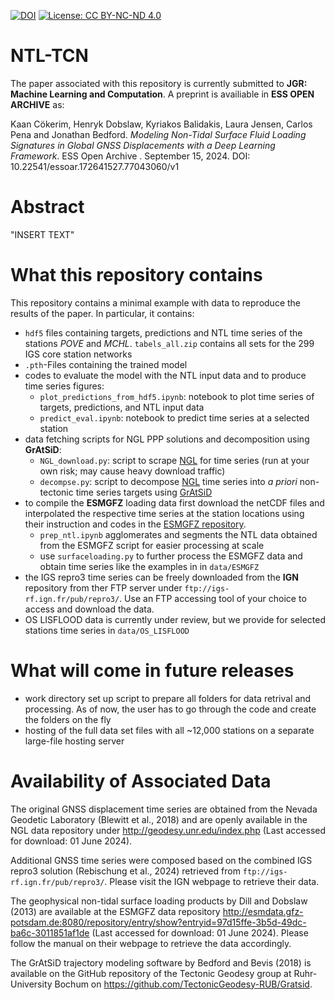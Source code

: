 [![DOI](https://zenodo.org/badge/857427966.svg)](https://zenodo.org/doi/10.5281/zenodo.13768181)
[![License: CC BY-NC-ND 4.0](https://img.shields.io/badge/License-CC_BY--NC--ND_4.0-lightgrey.svg)](https://creativecommons.org/licenses/by-nc-nd/4.0/)

# NTL-TCN
The paper associated with this repository is currently submitted to __JGR: Machine Learning and Computation__. A preprint is availiable in __ESS OPEN ARCHIVE__ as:

Kaan Cökerim, Henryk Dobslaw, Kyriakos Balidakis, Laura Jensen, Carlos Pena and Jonathan Bedford. _Modeling Non-Tidal Surface Fluid Loading Signatures in Global GNSS Displacements with a Deep Learning Framework_. ESS Open Archive . September 15, 2024. DOI: 10.22541/essoar.172641527.77043060/v1

# Abstract
"INSERT TEXT"

# What this repository contains
This repository contains a minimal example with data to reproduce the results of the paper. In particular, it contains: 
- `hdf5` files containing targets, predictions and NTL time series of the stations _POVE_ and _MCHL_. `tabels_all.zip` contains all sets for the 299 IGS core station networks
- `.pth`-Files containing the trained model
- codes to evaluate the model with the NTL input data and to produce time series figures:
  - `plot_predictions_from_hdf5.ipynb`: notebook to plot time series of targets, predictions, and NTL input data
  - `predict_eval.ipynb`: notebook to predict time series at a selected station
- data fetching scripts for NGL PPP solutions and decomposition using __GrAtSiD__:
  - `NGL_download.py`: script to scrape [NGL](http://geodesy.unr.edu/index.php) for time series (run at your own risk; may cause heavy download traffic)
  - `decompse.py`: script to decompose [NGL](http://geodesy.unr.edu/index.php) time series into _a priori_ non-tectonic time series targets using [GrAtSiD](https://github.com/TectonicGeodesy-RUB/Gratsid)
- to compile the __ESMGFZ__ loading data first download the netCDF files and interpolated the respective time series at the station locations using their instruction and codes in the [ESMGFZ repository](http://esmdata.gfz-potsdam.de:8080/repository/entry/show?entryid=97d15ffe-3b5d-49dc-ba6c-3011851af1de). 
  - `prep_ntl.ipynb` agglomerates and segments the NTL data obtained from the ESMGFZ script for easier processing at scale
  - use `surfaceloading.py` to further process the ESMGFZ data and obtain time series like the examples in in `data/ESMGFZ`
- the IGS repro3 time series can be freely downloaded from the __IGN__ repository from ther FTP server under `ftp://igs-rf.ign.fr/pub/repro3/`. Use an FTP accessing tool of your choice to access and download the data.
- OS LISFLOOD data is currently under review, but we provide for selected stations time series in `data/OS_LISFLOOD`

# What will come in future releases
- work directory set up script to prepare all folders for data retrival and processing. As of now, the user has to go through the code and create the folders on the fly
- hosting of the full data set files with all ~12,000 stations on a separate large-file hosting server

# Availability of Associated Data
The original GNSS displacement time series are obtained from the Nevada Geodetic Laboratory (Blewitt et al., 2018) and are openly available in the NGL data repository under http://geodesy.unr.edu/index.php (Last accessed for download: 01 June 2024). 

Additional GNSS time series were composed based on the combined IGS repro3 solution (Rebischung et al., 2024) retrieved from `ftp://igs-rf.ign.fr/pub/repro3/`. Please visit the IGN webpage to retrieve their data.

The geophysical non-tidal surface loading products by Dill and Dobslaw (2013) are available at the ESMGFZ data repository http://esmdata.gfz-potsdam.de:8080/repository/entry/show?entryid=97d15ffe-3b5d-49dc-ba6c-3011851af1de (Last accessed for download: 01 June 2024). Please follow the manual on their webpage to retrieve the data accordingly.

The GrAtSiD trajectory modeling software by Bedford and Bevis (2018) is available on the GitHub repository of the Tectonic Geodesy group at Ruhr-University Bochum on https://github.com/TectonicGeodesy-RUB/Gratsid.
